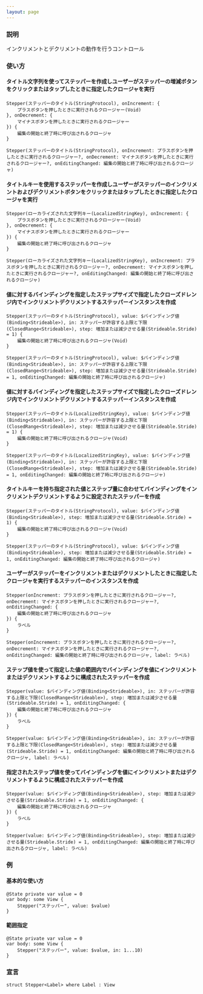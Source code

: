 ```yaml
---
layout: page
---
```


### 説明

インクリメントとデクリメントの動作を行うコントロール

### 使い方

#### タイトル文字列を使ってステッパーを作成しユーザーがステッパーの増減ボタンをクリックまたはタップしたときに指定したクロージャを実行

    Stepper(ステッパーのタイトル(StringProtocol), onIncrement: {
        プラスボタンを押したときに実行されるクロージャー(Void)
    }, onDecrement: {
        マイナスボタンを押したときに実行されるクロージャー
    }) {
        編集の開始と終了時に呼び出されるクロージャ
    }

    Stepper(ステッパーのタイトル(StringProtocol), onIncrement: プラスボタンを押したときに実行されるクロージャー?, onDecrement: マイナスボタンを押したときに実行されるクロージャー?, onEditingChanged: 編集の開始と終了時に呼び出されるクロージャ)

#### タイトルキーを使用するステッパーを作成しユーザーがステッパーのインクリメントおよびデクリメントボタンをクリックまたはタップしたときに指定したクロージャを実行

    Stepper(ローカライズされた文字列キー(LocalizedStringKey), onIncrement: {
        プラスボタンを押したときに実行されるクロージャー(Void)
    }, onDecrement: {
        マイナスボタンを押したときに実行されるクロージャー
    }) {
        編集の開始と終了時に呼び出されるクロージャ
    }

    Stepper(ローカライズされた文字列キー(LocalizedStringKey), onIncrement: プラスボタンを押したときに実行されるクロージャー?, onDecrement: マイナスボタンを押したときに実行されるクロージャー?, onEditingChanged: 編集の開始と終了時に呼び出されるクロージャ)

#### 値に対するバインディングを指定したステップサイズで指定したクローズドレンジ内でインクリメントデクリメントするステッパーインスタンスを作成

    Stepper(ステッパーのタイトル(StringProtocol), value: $バインディング値(Binding<Strideable>), in: ステッパーが許容する上限と下限(ClosedRange<Strideable>), step: 増加または減少させる量(Strideable.Stride) = 1) {
        編集の開始と終了時に呼び出されるクロージャ(Void)
    }

    Stepper(ステッパーのタイトル(StringProtocol), value: $バインディング値(Binding<Strideable>), in: ステッパーが許容する上限と下限(ClosedRange<Strideable>), step: 増加または減少させる量(Strideable.Stride) = 1, onEditingChanged: 編集の開始と終了時に呼び出されるクロージャ)

#### 値に対するバインディングを指定したステップサイズで指定したクローズドレンジ内でインクリメントデクリメントするステッパーインスタンスを作成

    Stepper(ステッパーのタイトル(LocalizedStringKey), value: $バインディング値(Binding<Strideable>), in: ステッパーが許容する上限と下限(ClosedRange<Strideable>), step: 増加または減少させる量(Strideable.Stride) = 1) {
        編集の開始と終了時に呼び出されるクロージャ(Void)
    }

    Stepper(ステッパーのタイトル(LocalizedStringKey), value: $バインディング値(Binding<Strideable>), in: ステッパーが許容する上限と下限(ClosedRange<Strideable>), step: 増加または減少させる量(Strideable.Stride) = 1, onEditingChanged: 編集の開始と終了時に呼び出されるクロージャ)

#### タイトルキーを持ち指定された値とステップ量に合わせてバインディングをインクリメントデクリメントするように設定されたステッパーを作成

    Stepper(ステッパーのタイトル(StringProtocol), value: $バインディング値(Binding<Strideable>), step: 増加または減少させる量(Strideable.Stride) = 1) {
        編集の開始と終了時に呼び出されるクロージャ(Void)
    }

    Stepper(ステッパーのタイトル(StringProtocol), value: $バインディング値(Binding<Strideable>), step: 増加または減少させる量(Strideable.Stride) = 1, onEditingChanged: 編集の開始と終了時に呼び出されるクロージャ) 

#### ユーザーがステッパーをインクリメントまたはデクリメントしたときに指定したクロージャを実行するステッパーのインスタンスを作成

    Stepper(onIncrement: プラスボタンを押したときに実行されるクロージャー?, onDecrement: マイナスボタンを押したときに実行されるクロージャー?, onEditingChanged: {
        編集の開始と終了時に呼び出されるクロージャ
    }) {
        ラベル
    }

    Stepper(onIncrement: プラスボタンを押したときに実行されるクロージャー?, onDecrement: マイナスボタンを押したときに実行されるクロージャー?, onEditingChanged: 編集の開始と終了時に呼び出されるクロージャ, label: ラベル)

#### ステップ値を使って指定した値の範囲内でバインディングを値にインクリメントまたはデクリメントするように構成されたステッパーを作成

    Stepper(value: $バインディング値(Binding<Strideable>), in: ステッパーが許容する上限と下限(ClosedRange<Strideable>), step: 増加または減少させる量(Strideable.Stride) = 1, onEditingChanged: {
        編集の開始と終了時に呼び出されるクロージャ
    }) {
        ラベル
    }

    Stepper(value: $バインディング値(Binding<Strideable>), in: ステッパーが許容する上限と下限(ClosedRange<Strideable>), step: 増加または減少させる量(Strideable.Stride) = 1, onEditingChanged: 編集の開始と終了時に呼び出されるクロージャ, label: ラベル)

#### 指定されたステップ値を使ってバインディングを値にインクリメントまたはデクリメントするように構成されたステッパーを作成

    Stepper(value: $バインディング値(Binding<Strideable>), step: 増加または減少させる量(Strideable.Stride) = 1, onEditingChanged: {
        編集の開始と終了時に呼び出されるクロージャ
    }) {
        ラベル
    }

    Stepper(value: $バインディング値(Binding<Strideable>), step: 増加または減少させる量(Strideable.Stride) = 1, onEditingChanged: 編集の開始と終了時に呼び出されるクロージャ, label: ラベル)

### 例

#### 基本的な使い方

    @State private var value = 0
    var body: some View {
        Stepper("ステッパー", value: $value)
    }

#### 範囲指定

    @State private var value = 0
    var body: some View {
        Stepper("ステッパー", value: $value, in: 1...10)
    }

### 宣言

    struct Stepper<Label> where Label : View

